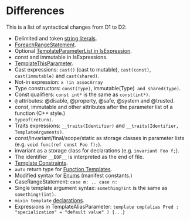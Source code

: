 # Differences #
This is a list of syntactical changes from D1 to D2:
  * Delimited and token [string literals](http://www.digitalmars.com/d/2.0/lex.html#StringLiteral).
  * [ForeachRangeStatement](http://www.digitalmars.com/d/2.0/statement.html#ForeachRangeStatement).
  * Optional [TemplateParameterList in IsExpression](http://www.digitalmars.com/d/2.0/expression.html#IsExpression).
  * const and immutable in IsExpressions.
  * [TemplateThisParameter](http://www.digitalmars.com/d/2.0/template.html#TemplateThisParameter).
  * Cast expressions: `cast()` (cast to mutable), `cast(const)`, `cast(immutable)` and `cast(shared)`.
  * Not-in expression: `x !in assocArray`
  * Type constructors: `const(Type)`, immutable(Type)` and shared(Type)`.
  * Const qualifiers: `const int*` is the same as `const(int*)`.
  * `@` attributes: @disable, @property, @safe, @system and @trusted.
  * const, immutable and other attributes after the parameter list of a function (C++ style.)
  * `typeof(return)`.
  * Traits expressions: `__traits(Identifier)` and `__traits(Identifier, TemplateArguments)`.
  * const/invariant/final/scope/static as storage classes in parameter lists (e.g. `void func(ref const Foo f);`).
  * invariant as a storage class for declarations (e.g. `invariant Foo f;`).
  * The identifier `__EOF__` is interpreted as the end of file.
  * [Template Constraints](http://www.digitalmars.com/d/2.0/template.html#Constraint).
  * `auto` return type for [Function Templates](http://www.digitalmars.com/d/2.0/template.html#function-templates).
  * Modified syntax for [Enums](http://www.digitalmars.com/d/2.0/enum.html) (manifest constants.)
  * CaseRangeStatement: `case m: .. case n:`
  * Single template argument syntax: `something!int` is the same as `something!(int)`.
  * `mixin template` [declarations](http://www.digitalmars.com/d/2.0/template-mixin.html).
  * Expressions in TemplateAliasParameter: `template cmp(alias Pred : "specialization" = "default value" ) {...}`